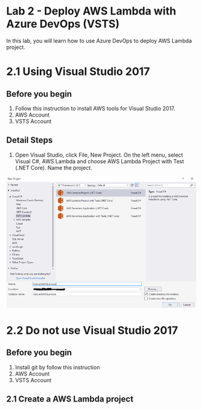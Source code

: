 # Lab 2 - Deploy AWS Lambda with Azure DevOps (VSTS)

In this lab, you will learn how to use Azure DevOps to deploy AWS Lambda project.  

# 2.1 Using Visual Studio 2017 

## Before you begin
1. Follow this instruction to install AWS tools for Visual Studio 2017.
2. AWS Account
3. VSTS Account

## Detail Steps
1. Open Visual Studio, click File, New Project.  On the left menu, select Visual C#, AWS Lambda and choose AWS Lambda Project with Test (.NET Core). Name the project.

![alt text](images/VS1.png "VS Lambda Project")


# 2.2 Do not use Visual Studio 2017

## Before you begin
1. Install git by follow this instruction
2. AWS Account
3. VSTS Account

## 2.1 Create a AWS Lambda project



